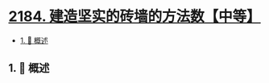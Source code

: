 # [2184. 建造坚实的砖墙的方法数【中等】](https://github.com/Tdahuyou/TNotes.leetcode/tree/main/notes/2184.%20%E5%BB%BA%E9%80%A0%E5%9D%9A%E5%AE%9E%E7%9A%84%E7%A0%96%E5%A2%99%E7%9A%84%E6%96%B9%E6%B3%95%E6%95%B0%E3%80%90%E4%B8%AD%E7%AD%89%E3%80%91)

<!-- region:toc -->

- [1. 📝 概述](#1--概述)

<!-- endregion:toc -->

## 1. 📝 概述
